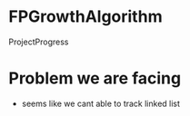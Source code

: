 # FPGrowthAlgorithm
ProjectProgress

# Problem we are facing
* seems like we cant able to track linked list
